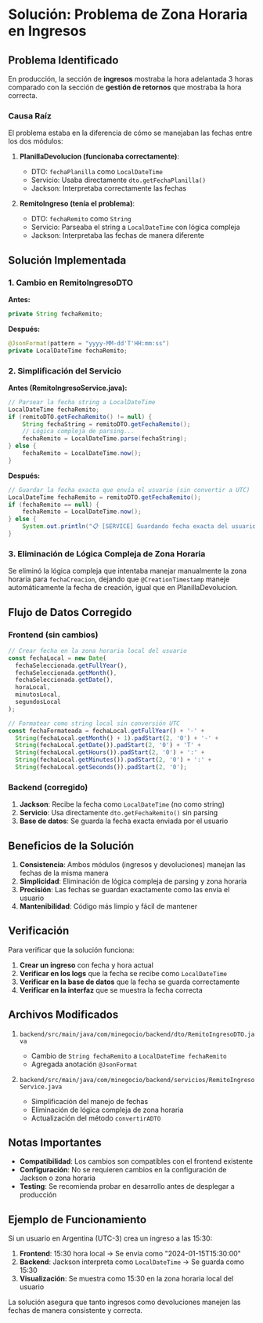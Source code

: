 # Solución: Problema de Zona Horaria en Ingresos

## Problema Identificado

En producción, la sección de **ingresos** mostraba la hora adelantada 3 horas comparado con la sección de **gestión de retornos** que mostraba la hora correcta.

### Causa Raíz

El problema estaba en la diferencia de cómo se manejaban las fechas entre los dos módulos:

1. **PlanillaDevolucion (funcionaba correctamente)**:
   - DTO: `fechaPlanilla` como `LocalDateTime`
   - Servicio: Usaba directamente `dto.getFechaPlanilla()`
   - Jackson: Interpretaba correctamente las fechas

2. **RemitoIngreso (tenía el problema)**:
   - DTO: `fechaRemito` como `String`
   - Servicio: Parseaba el string a `LocalDateTime` con lógica compleja
   - Jackson: Interpretaba las fechas de manera diferente

## Solución Implementada

### 1. Cambio en RemitoIngresoDTO

**Antes:**
```java
private String fechaRemito;
```

**Después:**
```java
@JsonFormat(pattern = "yyyy-MM-dd'T'HH:mm:ss")
private LocalDateTime fechaRemito;
```

### 2. Simplificación del Servicio

**Antes (RemitoIngresoService.java):**
```java
// Parsear la fecha string a LocalDateTime
LocalDateTime fechaRemito;
if (remitoDTO.getFechaRemito() != null) {
    String fechaString = remitoDTO.getFechaRemito();
    // Lógica compleja de parsing...
    fechaRemito = LocalDateTime.parse(fechaString);
} else {
    fechaRemito = LocalDateTime.now();
}
```

**Después:**
```java
// Guardar la fecha exacta que envía el usuario (sin convertir a UTC)
LocalDateTime fechaRemito = remitoDTO.getFechaRemito();
if (fechaRemito == null) {
    fechaRemito = LocalDateTime.now();
} else {
    System.out.println("📋 [SERVICE] Guardando fecha exacta del usuario (sin conversión UTC): " + fechaRemito);
}
```

### 3. Eliminación de Lógica Compleja de Zona Horaria

Se eliminó la lógica compleja que intentaba manejar manualmente la zona horaria para `fechaCreacion`, dejando que `@CreationTimestamp` maneje automáticamente la fecha de creación, igual que en PlanillaDevolucion.

## Flujo de Datos Corregido

### Frontend (sin cambios)
```javascript
// Crear fecha en la zona horaria local del usuario
const fechaLocal = new Date(
  fechaSeleccionada.getFullYear(),
  fechaSeleccionada.getMonth(),
  fechaSeleccionada.getDate(),
  horaLocal,
  minutosLocal,
  segundosLocal
);

// Formatear como string local sin conversión UTC
const fechaFormateada = fechaLocal.getFullYear() + '-' + 
  String(fechaLocal.getMonth() + 1).padStart(2, '0') + '-' + 
  String(fechaLocal.getDate()).padStart(2, '0') + 'T' + 
  String(fechaLocal.getHours()).padStart(2, '0') + ':' + 
  String(fechaLocal.getMinutes()).padStart(2, '0') + ':' + 
  String(fechaLocal.getSeconds()).padStart(2, '0');
```

### Backend (corregido)
1. **Jackson**: Recibe la fecha como `LocalDateTime` (no como string)
2. **Servicio**: Usa directamente `dto.getFechaRemito()` sin parsing
3. **Base de datos**: Se guarda la fecha exacta enviada por el usuario

## Beneficios de la Solución

1. **Consistencia**: Ambos módulos (ingresos y devoluciones) manejan las fechas de la misma manera
2. **Simplicidad**: Eliminación de lógica compleja de parsing y zona horaria
3. **Precisión**: Las fechas se guardan exactamente como las envía el usuario
4. **Mantenibilidad**: Código más limpio y fácil de mantener

## Verificación

Para verificar que la solución funciona:

1. **Crear un ingreso** con fecha y hora actual
2. **Verificar en los logs** que la fecha se recibe como `LocalDateTime`
3. **Verificar en la base de datos** que la fecha se guarda correctamente
4. **Verificar en la interfaz** que se muestra la fecha correcta

## Archivos Modificados

1. `backend/src/main/java/com/minegocio/backend/dto/RemitoIngresoDTO.java`
   - Cambio de `String fechaRemito` a `LocalDateTime fechaRemito`
   - Agregada anotación `@JsonFormat`

2. `backend/src/main/java/com/minegocio/backend/servicios/RemitoIngresoService.java`
   - Simplificación del manejo de fechas
   - Eliminación de lógica compleja de zona horaria
   - Actualización del método `convertirADTO`

## Notas Importantes

- **Compatibilidad**: Los cambios son compatibles con el frontend existente
- **Configuración**: No se requieren cambios en la configuración de Jackson o zona horaria
- **Testing**: Se recomienda probar en desarrollo antes de desplegar a producción

## Ejemplo de Funcionamiento

Si un usuario en Argentina (UTC-3) crea un ingreso a las 15:30:

1. **Frontend**: 15:30 hora local → Se envía como "2024-01-15T15:30:00"
2. **Backend**: Jackson interpreta como `LocalDateTime` → Se guarda como 15:30
3. **Visualización**: Se muestra como 15:30 en la zona horaria local del usuario

La solución asegura que tanto ingresos como devoluciones manejen las fechas de manera consistente y correcta.
